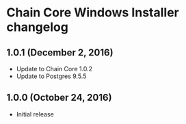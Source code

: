 # Chain Core Windows Installer changelog

## 1.0.1 (December 2, 2016)

* Update to Chain Core 1.0.2
* Update to Postgres 9.5.5

## 1.0.0 (October 24, 2016)

* Initial release
